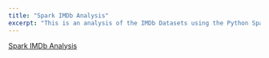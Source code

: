 ```yaml
---
title: "Spark IMDb Analysis"
excerpt: "This is an analysis of the IMDb Datasets using the Python Spark API."
---
```



[Spark IMDb Analysis](https://github.com/inigohidalgo/data-science-projects/blob/main/big-data/Spark_IMDb_Analysis.ipynb)